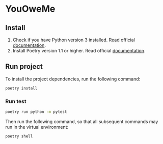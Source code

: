 # YouOweMe

## Install

1. Check if you have Python version 3 installed. Read official [documentation](https://www.python.org/downloads/).
2. Install Poetry version 1.1 or higher. Read official [documentation](https://python-poetry.org/docs/).

## Run project

To install the project dependencies, run the following command:

```bash
poetry install
```

### Run test
```bash
poetry run python -m pytest
```

Then run the following command, so that all subsequent commands may run in the virtual environment:

```bash
poetry shell
```
